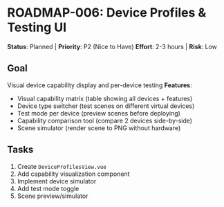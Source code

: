 # ROADMAP-006: Device Profiles & Testing UI

**Status**: Planned | **Priority**: P2 (Nice to Have)
**Effort**: 2-3 hours | **Risk**: Low

## Goal

Visual device capability display and per-device testing
**Features**:

- Visual capability matrix (table showing all devices + features)
- Device type switcher (test scenes on different virtual devices)
- Test mode per device (preview scenes before deploying)
- Capability comparison tool (compare 2 devices side-by-side)
- Scene simulator (render scene to PNG without hardware)

## Tasks

1. Create `DeviceProfilesView.vue`
2. Add capability visualization component
3. Implement device simulator
4. Add test mode toggle
5. Scene preview/simulator
